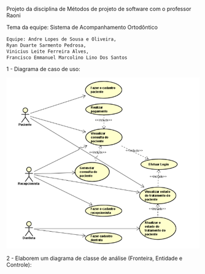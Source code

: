 Projeto da disciplina de Métodos de projeto de software com o professor Raoni

Tema da equipe: Sistema de Acompanhamento Ortodôntico

	Equipe: Andre Lopes de Sousa e Oliveira,
	Ryan Duarte Sarmento Pedrosa,
	Vinicius Leite Ferreira Alves,
	Francisco Emmanuel Marcolino Lino Dos Santos

1 - Diagrama de caso de uso:

![Diagrama caso de uso](Documentação/diagramaCasoDeUso.PNG)

2 - Elaborem um diagrama de classe de análise (Fronteira, Entidade e Controle):

